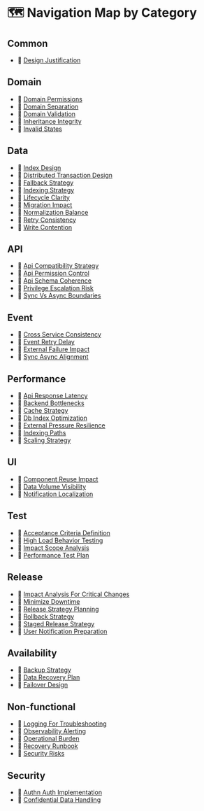 # 🗺 Navigation Map by Category

## Common

- 📐 [Design Justification](categories/common/design-justification.md)

## Domain

- 📐 [Domain Permissions](categories/domain/domain-permissions.md)
- 📐 [Domain Separation](categories/domain/domain-separation.md)
- 📐 [Domain Validation](categories/domain/domain-validation.md)
- 📐 [Inheritance Integrity](categories/domain/inheritance-integrity.md)
- 📐 [Invalid States](categories/domain/invalid-states.md)

## Data

- 📐 [Index Design](categories/data/index-design.md)
- 🔬 [Distributed Transaction Design](categories/data/distributed-transaction-design.md)
- 🔬 [Fallback Strategy](categories/data/fallback-strategy.md)
- 📐 [Indexing Strategy](categories/data/indexing-strategy.md)
- 📐 [Lifecycle Clarity](categories/data/lifecycle-clarity.md)
- 📐 [Migration Impact](categories/data/migration-impact.md)
- 📐 [Normalization Balance](categories/data/normalization-balance.md)
- 🔬 [Retry Consistency](categories/data/retry-consistency.md)
- 🔬 [Write Contention](categories/data/write-contention.md)

## API

- 📐 [Api Compatibility Strategy](categories/api/api-compatibility-strategy.md)
- 📐 [Api Permission Control](categories/api/api-permission-control.md)
- 📐 [Api Schema Coherence](categories/api/api-schema-coherence.md)
- 🔬 [Privilege Escalation Risk](categories/api/privilege-escalation-risk.md)
- 📐 [Sync Vs Async Boundaries](categories/api/sync-vs-async-boundaries.md)

## Event

- 📐 [Cross Service Consistency](categories/async/cross-service-consistency.md)
- 🔬 [Event Retry Delay](categories/async/event-retry-delay.md)
- 🔬 [External Failure Impact](categories/async/external-failure-impact.md)
- 📐 [Sync Async Alignment](categories/async/sync-async-alignment.md)

## Performance

- 📐 [Api Response Latency](categories/performance/api-response-latency.md)
- 🔬 [Backend Bottlenecks](categories/performance/backend-bottlenecks.md)
- 📐 [Cache Strategy](categories/performance/cache-strategy.md)
- 🔬 [Db Index Optimization](categories/performance/db-index-optimization.md)
- 🔬 [External Pressure Resilience](categories/performance/external-pressure-resilience.md)
- 🔬 [Indexing Paths](categories/performance/indexing-paths.md)
- 🔬 [Scaling Strategy](categories/performance/scaling-strategy.md)

## UI

- 📐 [Component Reuse Impact](categories/ui/component-reuse-impact.md)
- 📐 [Data Volume Visibility](categories/ui/data-volume-visibility.md)
- 📐 [Notification Localization](categories/ui/notification-localization.md)

## Test

- 📐 [Acceptance Criteria Definition](categories/test/acceptance-criteria-definition.md)
- 🔬 [High Load Behavior Testing](categories/test/high-load-behavior-testing.md)
- 📐 [Impact Scope Analysis](categories/test/impact-scope-analysis.md)
- 📐 [Performance Test Plan](categories/test/performance-test-plan.md)

## Release

- 🔬 [Impact Analysis For Critical Changes](categories/release/impact-analysis-for-critical-changes.md)
- 🔬 [Minimize Downtime](categories/release/minimize-downtime.md)
- 📐 [Release Strategy Planning](categories/release/release-strategy-planning.md)
- 🔬 [Rollback Strategy](categories/release/rollback-strategy.md)
- 🔬 [Staged Release Strategy](categories/release/staged-release-strategy.md)
- 📐 [User Notification Preparation](categories/release/user-notification-preparation.md)

## Availability

- 🔬 [Backup Strategy](categories/availability/backup-strategy.md)
- 🔬 [Data Recovery Plan](categories/availability/data-recovery-plan.md)
- 🔬 [Failover Design](categories/availability/failover-design.md)

## Non-functional

- 🔬 [Logging For Troubleshooting](categories/non-functional/logging-for-troubleshooting.md)
- 🔬 [Observability Alerting](categories/non-functional/observability-alerting.md)
- 📐 [Operational Burden](categories/non-functional/operational-burden.md)
- 🔬 [Recovery Runbook](categories/non-functional/recovery-runbook.md)
- 📐 [Security Risks](categories/non-functional/security-risks.md)

## Security

- 🔬 [Authn Auth Implementation](categories/security/authn-authz-implementation.md)
- 🔬 [Confidential Data Handling](categories/security/confidential-data-handling.md)
